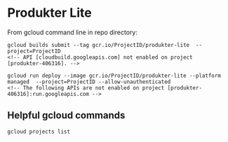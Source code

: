 # Produkter Lite

From gcloud command line in repo directory:

```
gcloud builds submit --tag gcr.io/ProjectID/produkter-lite  --project=ProjectID
<!-- API [cloudbuild.googleapis.com] not enabled on project [produkter-406316]. -->

gcloud run deploy --image gcr.io/ProjectID/produkter-lite --platform managed  --project=ProjectID --allow-unauthenticated
<!-- The following APIs are not enabled on project [produkter-406316]:run.googleapis.com -->
```

## Helpful gcloud commands

```
gcloud projects list
```